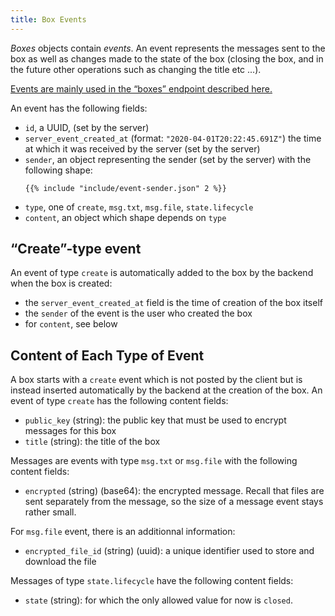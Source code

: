 ```yaml
---
title: Box Events
---
```


*Boxes* objects contain *events*.
An event represents the messages sent to the box
as well as changes made to the state of the box
(closing the box, and in the future other operations such as changing the title etc ...).

[Events are mainly used in the “boxes” endpoint described here.](/endpoints/boxes)

An event has the following fields:

- `id`, a UUID, (set by the server)
- `server_event_created_at` (format: `"2020-04-01T20:22:45.691Z"`)
  the time at which it was received by the server (set by the server)
- `sender`, an object representing the sender (set by the server)
  with the following shape:
  ```
  {{% include "include/event-sender.json" 2 %}}
  ```
- `type`, one of `create`, `msg.txt`, `msg.file`, `state.lifecycle`
- `content`, an object which shape depends on `type`

## “Create”-type event

An event of type `create` is automatically added to the box by the backend
when the box is created:

- the `server_event_created_at` field is the time of creation of the box itself
- the `sender` of the event is the user who created the box
- for `content`, see below

## Content of Each Type of Event

A box starts with a `create` event
which is not posted by the client
but is instead inserted automatically by the backend
at the creation of the box.
An event of type `create` has the following content fields:

- `public_key` (string): the public key that must be used to encrypt messages for this box
- `title` (string): the title of the box

Messages are events with type `msg.txt` or `msg.file` with the following content fields:

- `encrypted` (string) (base64): the encrypted message.
  Recall that files are sent separately from the message,
  so the size of a message event stays rather small.

For `msg.file` event, there is an additionnal information:

- `encrypted_file_id` (string) (uuid): a unique identifier used to store and download the file

Messages of type `state.lifecycle` have the following content fields:

- `state` (string): for which the only allowed value for now is `closed`.